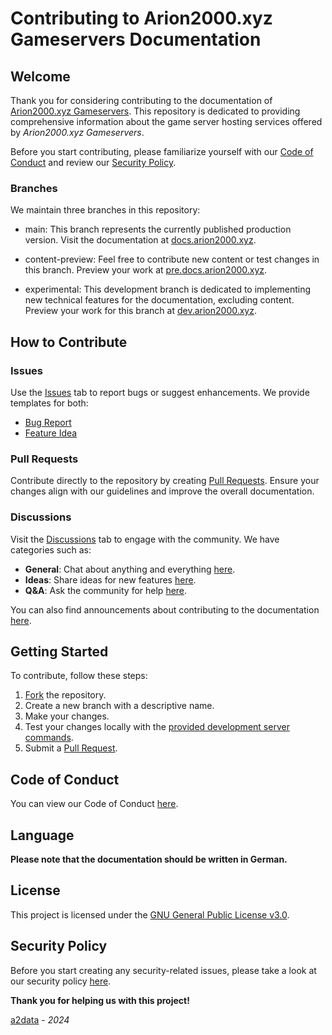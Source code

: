 # Contributing to Arion2000.xyz Gameservers Documentation

## Welcome

Thank you for considering contributing to the documentation of [Arion2000.xyz Gameservers](https://panel.arion2000.xyz/). This repository is dedicated to providing comprehensive information about the game server hosting services offered by *Arion2000.xyz Gameservers*.

Before you start contributing, please familiarize yourself with our [Code of Conduct](https://github.com/2000Arion/gsc-docs?tab=coc-ov-file#contributor-covenant-code-of-conduct) and review our [Security Policy](https://github.com/2000Arion/gsc-docs?tab=security-ov-file#security-policy).

### Branches

We maintain three branches in this repository:

- main: This branch represents the currently published production version. Visit the documentation at [docs.arion2000.xyz](https://docs.arion2000.xyz).

- content-preview: Feel free to contribute new content or test changes in this branch. Preview your work at [pre.docs.arion2000.xyz](https://pre.docs.arion2000.xyz).

- experimental: This development branch is dedicated to implementing new technical features for the documentation, excluding content. Preview your work for this branch at [dev.arion2000.xyz](https://dev.arion2000.xyz).

## How to Contribute

### Issues

Use the [Issues](https://github.com/2000Arion/gsc-docs/issues/new/choose) tab to report bugs or suggest enhancements. We provide templates for both:

- [Bug Report](https://github.com/2000Arion/gsc-docs/issues/new?assignees=&labels=bug&projects=&template=bug_report.yml)
- [Feature Idea](https://github.com/2000Arion/gsc-docs/issues/new?assignees=&labels=enhancement&projects=&template=feature_idea.yml)

### Pull Requests

Contribute directly to the repository by creating [Pull Requests](https://github.com/2000Arion/gsc-docs/pulls). Ensure your changes align with our guidelines and improve the overall documentation.

### Discussions

Visit the [Discussions](https://github.com/2000Arion/gsc-docs/discussions) tab to engage with the community. We have categories such as:

- **General**: Chat about anything and everything [here](https://github.com/2000Arion/gsc-docs/discussions/categories/general).
- **Ideas**: Share ideas for new features [here](https://github.com/2000Arion/gsc-docs/discussions/categories/ideas).
- **Q&A**: Ask the community for help [here](https://github.com/2000Arion/gsc-docs/discussions/categories/q-a).

You can also find announcements about contributing to the documentation [here](https://github.com/2000Arion/gsc-docs/discussions/categories/announcements).

## Getting Started

To contribute, follow these steps:

1. [Fork](https://github.com/2000Arion/gsc-docs/fork) the repository.
2. Create a new branch with a descriptive name.
3. Make your changes.
4. Test your changes locally with the [provided development server commands](https://github.com/2000Arion/gsc-docs?tab=readme-ov-file#running-the-development-server).
5. Submit a [Pull Request](https://github.com/2000Arion/gsc-docs/compare).

## Code of Conduct

You can view our Code of Conduct [here](https://github.com/2000Arion/gsc-docs?tab=coc-ov-file#contributor-covenant-code-of-conduct).

## Language

**Please note that the documentation should be written in German.**

## License

This project is licensed under the [GNU General Public License v3.0](https://github.com/2000Arion/gsc-docs/blob/main/LICENSE).

## Security Policy

Before you start creating any security-related issues, please take a look at our security policy [here](https://github.com/2000Arion/gsc-docs?tab=security-ov-file#security-policy).

**Thank you for helping us with this project!**

[a2data](https://www.arion2000.xyz/) - *2024*
